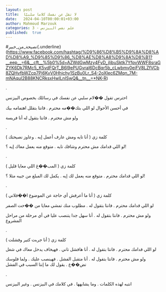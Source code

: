 ```yaml
---
layout: post
title:  لا تقل عن نفسك كلاما سلبيّا
date:   2024-04-10T00:00:01+03:00
author: Mahmoud Marzouk
categories: 3 - علم نفس البيزنس
published:  true
---
```

\#نصيحة_من_خبير{.underline}(https://www.facebook.com/hashtag/%D9%86%D8%B5%D9%8A%D8%AD%D8%A9_%D9%85%D9%86_%D8%AE%D8%A8%D9%8A%D8%B1?__eep__=6&__cft__%5b0%5d=AZWdGwMzy4FyD_jlibuSktk7YfpvWWF8sraGZYK6Dk7RMc5_K5vdFQrT_B6l9ePUGvral6DcBqr5b_cLwbmv0eiFV8LZfVCb8ZQHvfbWZcp7Pi6KvV0Hhjchy1SzBu0Lr_S4-2oXIec6ZMqn_7M-mNAquI2B88KNCRksxHwILnISwQ&__tn__=*NK-R)

.

احترس تقول ��لام سلبي عن نفسك في رسائلك بخصوص البيزنس

في أحسن الأحوال لو اللي بتك��مه محترم . فانتا بتقلل اهتمامه
بيك

ولو مش محترم . فانتا بتقول له أنا فريسة

.

كلمة زي ( أنا تايه ومش عارف أعمل إيه . وعاوز نصيحتك )

لو اللي قدامك مش محترم وشافك تايه . متوقع منه يعمل معاك إيه
؟!

.

كلمة زي ( المب��غ اللي معايا قليل )

لو اللي قدامك محترم . متوقع منه يعمل لك إيه . يكمل لك المبلغ من جيبه
مثلا ؟!

.

كلمة زي ( أنا ما أعرفش أي حاجة عن الموضوع ا��فلاني )

لو اللي قدامك محترم . فانتا بتقول له . مطلوب منك تمشي معايا من ��حت
الصفر

ولو مش محترم . فانتا بتقول له . أنا سهل جدا يتنصب عليا في أي مرحلة من
مراحل المشروع

.

كلمة زي ( أنا جربت كتير وفشلت )

لو اللي قدامك محترم . فانتا بتقول له . أنا هافشل تاني . فهيخاف يدخل
معاك في شغل

ولو مش محترم . فانتا بتقول له . أنا متقبل الفشل . فهينصب عليك . ولما
فلوسك تض��ع . يقول لك ما إنتا السبب في الفشل

.

انتبه لهذه الكلمات . وما يشابهها . في كلامك في البيزنس . وغير
البيزنس
